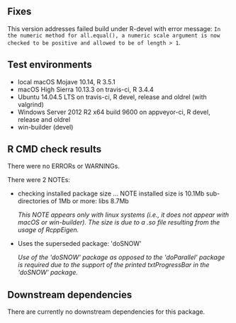 ## Fixes
This version addresses failed build under R-devel with error message: `In the numeric method for all.equal(), a numeric scale argument is now checked to be positive and allowed to be of length > 1`.

## Test environments
* local macOS Mojave 10.14, R 3.5.1
* macOS High Sierra 10.13.3 on travis-ci, R 3.4.4
* Ubuntu 14.04.5 LTS on travis-ci, R devel, release and oldrel (with valgrind)
* Windows Server 2012 R2 x64 build 9600 on appveyor-ci, R devel, release and oldrel 
* win-builder (devel)

## R CMD check results
There were no ERRORs or WARNINGs. 

There were 2 NOTEs:

* checking installed package size ... NOTE
  installed size is  10.1Mb
  sub-directories of 1Mb or more:
    libs   8.7Mb
  
  *This NOTE appears only with linux systems (i.e., it does not appear with macOS or win-builder). The size is due to a .so file resulting from the usage of RcppEigen.*
  
* Uses the superseded package: 'doSNOW'

  *Use of the 'doSNOW' package as opposed to the 'doParallel' package is required due to the support of the printed txtProgressBar in the 'doSNOW' package.*

## Downstream dependencies
There are currently no downstream dependencies for this package.
